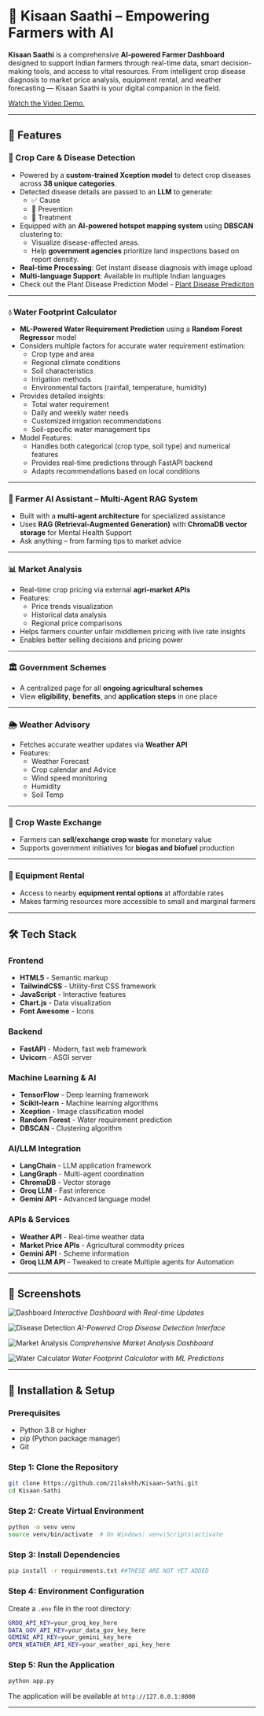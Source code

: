 # 🌾 Kisaan Saathi – Empowering Farmers with AI

**Kisaan Saathi** is a comprehensive **AI-powered Farmer Dashboard** designed to support Indian farmers through real-time data, smart decision-making tools, and access to vital resources. From intelligent crop disease diagnosis to market price analysis, equipment rental, and weather forecasting — Kisaan Saathi is your digital companion in the field.

[Watch the Video Demo.](https://youtu.be/XoOM4berjAY)

---

## 🚀 Features

### 🧬 Crop Care & Disease Detection  
- Powered by a **custom-trained Xception model** to detect crop diseases across **38 unique categories**.  
- Detected disease details are passed to an **LLM** to generate:
  - ✅ Cause  
  - 🌱 Prevention  
  - 💊 Treatment  
- Equipped with an **AI-powered hotspot mapping system** using **DBSCAN** clustering to:
  - Visualize disease-affected areas.
  - Help **government agencies** prioritize land inspections based on report density.
- **Real-time Processing**: Get instant disease diagnosis with image upload
- **Multi-language Support**: Available in multiple Indian languages
- Check out the Plant Disease Prediction Model - [Plant Disease Prediciton](https://github.com/21lakshh/Plant-Disease-Prediction)

---

### 💧 Water Footprint Calculator
- **ML-Powered Water Requirement Prediction** using a **Random Forest Regressor** model
- Considers multiple factors for accurate water requirement estimation:
  - Crop type and area
  - Regional climate conditions
  - Soil characteristics
  - Irrigation methods
  - Environmental factors (rainfall, temperature, humidity)
- Provides detailed insights:
  - Total water requirement
  - Daily and weekly water needs
  - Customized irrigation recommendations
  - Soil-specific water management tips
- Model Features:
  - Handles both categorical (crop type, soil type) and numerical features
  - Provides real-time predictions through FastAPI backend
  - Adapts recommendations based on local conditions

---

### 🤖 Farmer AI Assistant – Multi-Agent RAG System  
- Built with a **multi-agent architecture** for specialized assistance
- Uses **RAG (Retrieval-Augmented Generation)** with **ChromaDB vector storage** for Mental Health Support
- Ask anything – from farming tips to market advice

---

### 📊 Market Analysis  
- Real-time crop pricing via external **agri-market APIs**
- Features:
  - Price trends visualization
  - Historical data analysis
  - Regional price comparisons
- Helps farmers counter unfair middlemen pricing with live rate insights
- Enables better selling decisions and pricing power

---

### 🏛️ Government Schemes  
- A centralized page for all **ongoing agricultural schemes**
- View **eligibility**, **benefits**, and **application steps** in one place

---

### 🌦️ Weather Advisory  
- Fetches accurate weather updates via **Weather API**
- Features:
  - Weather Forecast
  - Crop calendar and Advice
  - Wind speed monitoring
  - Humidity 
  - Soil Temp

---

### 🔁 Crop Waste Exchange  
- Farmers can **sell/exchange crop waste** for monetary value
- Supports government initiatives for **biogas and biofuel** production

---

### 🚜 Equipment Rental  
- Access to nearby **equipment rental options** at affordable rates
- Makes farming resources more accessible to small and marginal farmers

---

## 🛠️ Tech Stack

### Frontend
- **HTML5** - Semantic markup
- **TailwindCSS** - Utility-first CSS framework
- **JavaScript** - Interactive features
- **Chart.js** - Data visualization
- **Font Awesome** - Icons

### Backend
- **FastAPI** - Modern, fast web framework
- **Uvicorn** - ASGI server

### Machine Learning & AI
- **TensorFlow** - Deep learning framework
- **Scikit-learn** - Machine learning algorithms
- **Xception** - Image classification model
- **Random Forest** - Water requirement prediction
- **DBSCAN** - Clustering algorithm

### AI/LLM Integration
- **LangChain** - LLM application framework
- **LangGraph** - Multi-agent coordination
- **ChromaDB** - Vector storage
- **Groq LLM** - Fast inference
- **Gemini API** - Advanced language model

### APIs & Services
- **Weather API** - Real-time weather data
- **Market Price APIs** - Agricultural commodity prices
- **Gemini API** - Scheme information
- **Groq LLM API** - Tweaked to create Multiple agents for Automation

---

## 📸 Screenshots  
![Dashboard](Images/image1.png)
*Interactive Dashboard with Real-time Updates*

![Disease Detection](Images/image2.png)
*AI-Powered Crop Disease Detection Interface*

![Market Analysis](Images/image3.png)
*Comprehensive Market Analysis Dashboard*

![Water Calculator](Images/image4.png)
*Water Footprint Calculator with ML Predictions*

---

## 🚀 Installation & Setup

### Prerequisites
- Python 3.8 or higher
- pip (Python package manager)
- Git

### Step 1: Clone the Repository
```bash
git clone https://github.com/21lakshh/Kisaan-Sathi.git   
cd Kisaan-Sathi
```

### Step 2: Create Virtual Environment
```bash
python -m venv venv
source venv/bin/activate  # On Windows: venv\Scripts\activate
```

### Step 3: Install Dependencies
```bash
pip install -r requirements.txt ##THESE ARE NOT YET ADDED
```

### Step 4: Environment Configuration
Create a `.env` file in the root directory:
```bash
GROQ_API_KEY=your_groq_key_here
DATA_GOV_API_KEY=your_data_gov_key_here
GEMINI_API_KEY=your_gemini_key_here
OPEN_WEATHER_API_KEY=your_weather_api_key_here
```

### Step 5: Run the Application
```bash
python app.py
```

The application will be available at `http://127.0.0.1:8000`

---
